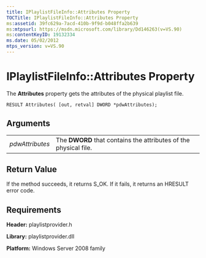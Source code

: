 ```yaml
---
title: IPlaylistFileInfo::Attributes Property
TOCTitle: IPlaylistFileInfo::Attributes Property
ms:assetid: 39fc629a-7acd-410b-9f9d-b048ffa2b639
ms:mtpsurl: https://msdn.microsoft.com/library/Dd146263(v=VS.90)
ms:contentKeyID: 19132334
ms.date: 05/02/2012
mtps_version: v=VS.90
---
```


# IPlaylistFileInfo::Attributes Property

The **Attributes** property gets the attributes of the physical playlist file.

    RESULT Attributes( [out, retval] DWORD *pdwAttributes);

## Arguments

|||
|--- |--- |
|*pdwAttributes*|The **DWORD** that contains the attributes of the physical file.|


## Return Value

If the method succeeds, it returns S\_OK. If it fails, it returns an HRESULT error code.

## Requirements

**Header:** playlistprovider.h

**Library:** playlistprovider.dll

**Platform:** Windows Server 2008 family

